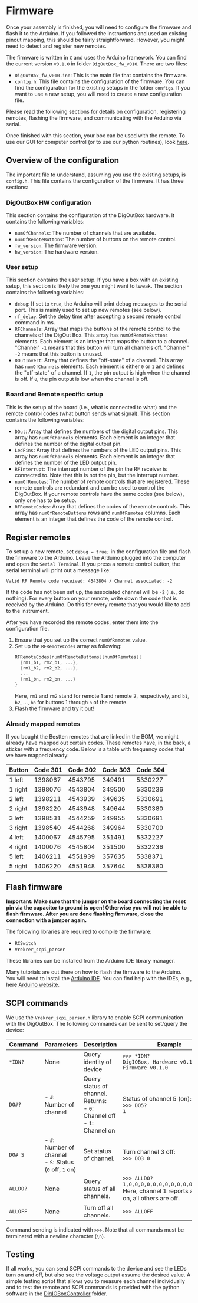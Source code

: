# Firmware

Once your assembly is finished,
you will need to configure the firmware
and flash it to the Arduino.
If you followed the instructions
and used an existing pinout mapping,
this should be fairly straightforward.
However,
you might need to detect and register new remotes.

The firmware is written in `C` and uses the Arduino framework.
You can find the current version `v0.1.0`
in folder `DigOutBox_fw_v010`.
There are two files:
- `DigOutBox_fw_v010.ino`: This is the main file that contains the firmware.
- `config.h`: This file contains the configuration of the firmware.
  You can find the configuration for the existing setups in the folder `configs`.
  If you want to use a new setup,
  you will need to create a new configuration file.

Please read the following sections
for details on configuration, registering remotes,
flashing the firmware, and communicating with the Arduino via serial.

Once finished with this section,
your box can be used with the remote.
To use our GUI for computer control
(or to use our python routines),
look [here](../controller_cli/README.md).

## Overview of the configuration

The important file to understand, assuming you use the existing setups, is `config.h`.
This file contains the configuration of the firmware.
It has three sections:

### DigOutBox HW configuration

This section contains the configuration of the DigOutBox hardware.
It contains the following variables:

- `numOfChannels`: The number of channels that are available.
- `numOfRemoteButtons`: The number of buttons on the remote control.
- `fw_version`: The firmware version.
- `hw_version`: The hardware version.

### User setup

This section contains the user setup.
If you have a box with an existing setup,
this section is likely the one you might want to tweak.
The section contains the following variables:

- `debug`: If set to `true`, the Arduino will print debug messages to the serial port.
  This is mainly used to set up new remotes (see below).
- `rf_delay`: Set the delay time after accepting a second remote control command in ms.
- `RFChannels`: Array that maps the buttons of the remote control to the channels of the DigOut Box.
  This array has `numOfRemoteButtons` elements.
  Each element is an integer that maps the button to a channel.
  "Channel" `-1` means that this button will turn all channels off.
  "Channel" `-2` means that this button is unused.
- `DOutInvert`: Array that defines the "off-state" of a channel.
  This array has `numOfChannels` elements.
  Each element is either `0` or `1` and defines the "off-state" of a channel.
  If `1`, the pin output is high when the channel is off.
  If `0`, the pin output is low when the channel is off.

### Board and Remote specific setup

This is the setup of the board (i.e., what is connected to what)
and the remote control codes (what button sends what signal).
This section contains the following variables:

- `DOut`: Array that defines the numbers of the digital output pins.
  This array has `numOfChannels` elements.
  Each element is an integer that defines the number of the digital output pin.
- `LedPins`: Array that defines the numbers of the LED output pins.
  This array has `numOfChannels` elements.
  Each element is an integer that defines the number of the LED output pin.
- `RFInterrupt`: The interrupt number of the pin the RF receiver is connected to.
  Note that this is not the pin, but the interrupt number.
- `numOfRemotes`: The number of remote controls that are registered.
  These remote controls are redundant and can be used to control the DigOutBox.
  If your remote controls have the same codes (see below), only one has to be setup.
- `RFRemoteCodes`: Array that defines the codes of the remote controls.
  This array has `numOfRemoteButtons` rows and `numOfRemotes` columns.
  Each element is an integer that defines the code of the remote control.

## Register remotes

To set up a new remote,
set `debug = true;` in the configuration file
and flash the firmware to the Arduino.
Leave the Arduino plugged into the computer
and open the `Serial Terminal`.
If you press a remote control button,
the serial terminal will print out a message like:

```Valid RF Remote code received: 4543804 / Channel associated: -2```

If the code has not been set up, the associated channel will be `-2` (i.e., do nothing).
For every button on your remote, write down the code that is received by the Arduino.
Do this for every remote that you would like to add to the instrument.

After you have recorded the remote codes,
enter them into the configuration file.

1. Ensure that you set up the correct `numOfRemotes` value.
2. Set up the `RFRemoteCodes` array as following:
   ```cpp
   RFRemoteCodes[numOfRemoteButtons][numOfRemotes]{
     {rm1_b1, rm2_b1, ...},
     {rm1_b2, rm2_b2, ...},
     ...
     {rm1_bn, rm2_bn, ...}
   }
   ```
   Here, `rm1` and `rm2` stand for remote 1 and remote 2, respectively, and
   `b1`, `b2`, ..., `bn` for buttons 1 through `n` of the remote.
3. Flash the firmware and try it out!

### Already mapped remotes

If you bought the Bestten remotes that are linked in the BOM,
we might already have mapped out certain codes.
These remotes have, in the back, a sticker with a frequency code.
Below is a table with frequency codes that we have mapped already:


| Button  | Code 301  | Code 302 | Code 303 | Code 304  |
|---------|-----------|----------|----------|-----------|
| 1 left  | 1398067   | 4543795  | 349491   | 5330227   |
| 1 right | 1398076   | 4543804  | 349500   | 5330236   |
| 2 left  | 1398211   | 4543939  | 349635   | 5330691   |
| 2 right | 1398220   | 4543948  | 349644   | 5330380   |
| 3 left  | 1398531   | 4544259  | 349955   | 5330691   |
| 3 right | 1398540   | 4544268  | 349964   | 5330700   |
| 4 left  | 1400067   | 4545795  | 351491   | 5332227   |
| 4 right | 1400076   | 4545804  | 351500   | 5332236   |
| 5 left  | 1406211   | 4551939  | 357635   | 5338371   |
| 5 right | 1406220   | 4551948  | 357644   | 5338380   |




## Flash firmware

**Important: Make sure that the jumper on the board connecting the reset pin via the capacitor to ground is open!
Otherwise you will not be able to flash firmware.
After you are done flashing firmware, close the connection with a jumper again.**

The following libraries are required to compile the firmware:

- `RCSwitch`
- `Vrekrer_scpi_parser`

These libraries can be installed from the Arduino IDE library manager.

Many tutorials are out there on how to flash the firmware to the Arduino.
You will need to install the [Arduino IDE](https://www.arduino.cc/en/Main/Software).
You can find help with the IDEs, e.g., here [Arduino website](https://docs.arduino.cc/software/ide-v2).

## SCPI commands

We use the `Vrekrer_scpi_parser.h` library to enable SCPI communication
with the DigOutBox. The following commands can be sent to set/query the device:

| Command  | Parameters                                                   | Description                                                                        | Example                                                                                                         |
|----------|--------------------------------------------------------------|------------------------------------------------------------------------------------|-----------------------------------------------------------------------------------------------------------------|
| `*IDN?`  | None                                                         | Query identity of device                                                           | `>>> *IDN?`<br/>`DigIOBox, Hardware v0.1.0, Firmware v0.1.0`                                                    |
| `DO#?`   | - `#`: Number of channel                                     | Query status of channel.<br/>Returns:<br/>- `0`: Channel off<br/>- `1`: Channel on | Status of channel 5 (on):<br/>`>>> DO5?`<br/>`1`                                                                |
| `DO# S`  | - `#`: Number of channel<br/>- `S`: Status (`0` off, `1` on) | Set status of channel.                                                             | Turn channel 3 off:<br/>`>>> DO3 0`                                                                             |
| `ALLDO?` | None                                                         | Query status of all channels.                                                      | `>>> ALLDO?`<br/>`1,0,0,0,0,0,0,0,0,0,0,0,0,0,0,0`<br/>Here, channel 1 reports as being on, all others are off. |
| `ALLOFF` | None                                                         | Turn off all channels.                                                             | `>>> ALLOFF`                                                                                                    |

Command sending is indicated with `>>>`.
Note that all commands must be terminated with a newline character (`\n`).

## Testing

If all works, you can send SCPI commands to the device and see the LEDs turn on and off,
but also see the voltage output assume the desired value.
A simple testing script that allows you to measure each channel individually
and to test the remote and SCPI commands is provided with the python software
in the [DigIOBoxController](../controller_cli) folder.
